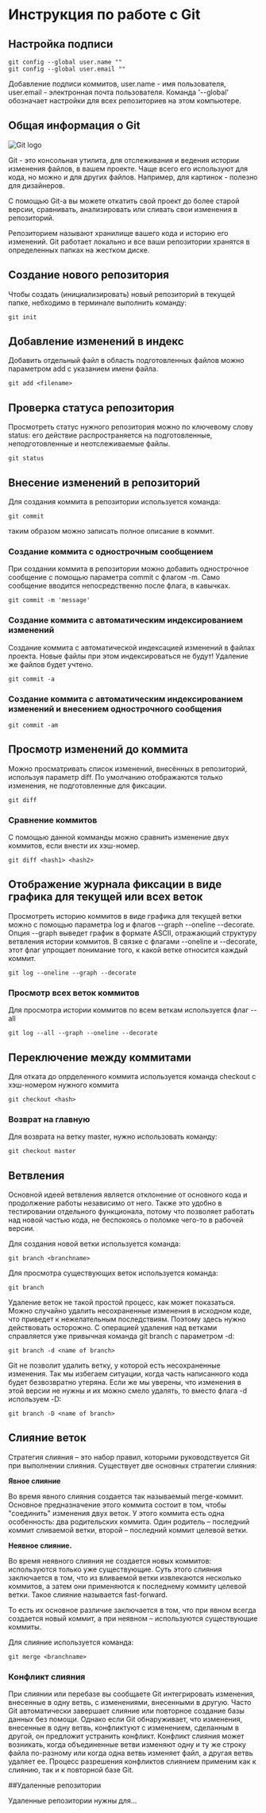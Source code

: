 # **Инструкция по работе с Git**

## Настройка подписи

    git config --global user.name ""
    git config --global user.email ""

Добавление подписи коммитов, user.name - имя пользователя, user.email - электронная почта пользователя. Команда '--global' обозначает настройки для всех репозиториев на этом компьютере.

## Общая информация о Git

![Git logo](git.jpg)

Git - это консольная утилита, для отслеживания и ведения истории изменения файлов, в вашем проекте. Чаще всего его используют для кода, но можно и для других файлов. Например, для картинок - полезно для дизайнеров.

С помощью Git-a вы можете откатить свой проект до более старой версии, сравнивать, анализировать или сливать свои изменения в репозиторий.

Репозиторием называют хранилище вашего кода и историю его изменений. Git работает локально и все ваши репозитории хранятся в определенных папках на жестком диске.

## Создание нового репозитория

Чтобы создать (инициализировать) новый репозиторий в текущей папке, небходимо в терминале выполнить команду:

    git init

## Добавление изменений в индекс

Добавить отдельный файл в область подготовленных файлов можно параметром add с указанием имени файла.

    git add <filename>

## Проверка статуса репозитория

Просмотреть статус нужного репозитория можно по ключевому слову status: его действие распространяется на подготовленные, неподготовленные и неотслеживаемые файлы.

    git status

## Внесение изменений в репозиторий

Для создания коммита в репозитории используется команда:

    git commit

таким образом можно записать полное описание в коммит.

### Создание коммита с однострочным сообщением

При создании коммита в репозитории можно добавить однострочное сообщение с помощью параметра commit с флагом -m. Само сообщение вводится непосредственно после флага, в кавычках.

    git commit -m 'message'

### Создание коммита с автоматическим индексированием изменений

Создание коммита с автоматической индексацией изменений в файлах
проекта. Новые файлы при этом индексироваться не будут! Удаление же файлов
будет учтено.

    git commit -a

### Создание коммита с автоматическим индексированием изменений и внесением однострочного сообщения

    git commit -am

## Просмотр изменений до коммита

Можно просматривать список изменений, внесённых в репозиторий, используя параметр diff. По умолчанию отображаются только изменения, не подготовленные для фиксации.

    git diff

### Сравнение коммитов

С помощью данной комманды можно сравнить изменение двух коммитов, если внести их хэш-номер.

    git diff <hash1> <hash2>

## Отображение журнала фиксации в виде графика для текущей или всех веток

Просмотреть историю коммитов в виде графика для текущей ветки можно с помощью параметра log и флагов --graph --oneline --decorate. Опция --graph выведет график в формате ASCII, отражающий структуру ветвления истории коммитов. В связке с флагами --oneline и --decorate, этот флаг упрощает понимание того, к какой ветке относится каждый коммит.

    git log --oneline --graph --decorate

### Просмотр всех веток коммитов

Для просмотра истории коммитов по всем веткам используется флаг --all

    git log --all --graph --oneline --decorate

## Переключение между коммитами

Для отката до опрделенного коммита используется команда checkout с хэш-номером нужного коммита

    git checkout <hash>

### Возврат на главную

Для возврата на ветку master, нужно использовать команду:

    git checkout master

## Ветвления

Основной идеей ветвления является отклонение от основного кода и продолжение работы независимо от него. Также это удобно в тестировании отдельного функционала, потому что позволяет работать над новой частью кода, не беспокоясь о поломке чего-то в рабочей версии.

Для создания новой ветки используется команда:

    git branch <branchname>

Для просмотра существующих веток используется команда:

    git branch

Удаление веток не такой простой процесс, как может показаться. Можно случайно удалить несохраненные изменения в исходном коде, что приведет к нежелательным последствиям. Поэтому здесь нужно действовать осторожно. С операцией удаления над ветками справляется уже привычная команда git branch с параметром -d:

    git branch -d <name of branch>

Git не позволит удалить ветку, у которой есть несохраненные изменения. Так мы избегаем ситуации, когда часть написанного кода будет безвозвратно утеряна. Если же мы уверены, что изменения в этой версии не нужны и их можно смело удалять, то вместо флага -d используем -D:

    git branch -D <name of branch>

## Слияние веток

Стратегия слияния – это набор правил, которыми руководствуется Git при выполнении слияния.
Существует две основных стратегии слияния:

**Явное слияние**

Во время явного слияния создается так называемый merge-коммит. Основное предназначение этого коммита состоит в том, чтобы "соединить" изменения двух веток. У этого коммита есть одна особенность: два родительских коммита. Один родитель – последний коммит сливаемой ветки, второй – последний коммит целевой ветки.

**Неявное слияние.**

Во время неявного слияния не создается новых коммитов: используются только уже существующие. Суть этого слияния заключается в том, что из вливаемой ветки извлекаются несколько коммитов, а затем они применяются к последнему коммиту целевой ветки. Такое слияние называется fast-forward.

То есть их основное различие заключается в том, что при явном всегда создается новый коммит, а при неявном – используются существующие коммиты.

Для слияние используется команда:

    git merge <branchname>

### Конфликт слияния

При слиянии или перебазе вы сообщаете Git интегрировать изменения, внесенные в одну ветвь, с изменениями, внесенными в другую. Часто Git автоматически завершает слияние или повторное создание базы данных без помощи. Однако если Git обнаруживает, что изменения, внесенные в одну ветвь, конфликтуют с изменением, сделанным в другой, он предложит устранить конфликт. Конфликт слияния может возникать, когда объединенные ветви изменяют одну и ту же строку файла по-разному или когда одна ветвь изменяет файл, а другая ветвь удаляет ее. Процесс разрешения конфликтов слиянием применим как к слиянию, так и к повторной базе Git.

##Удаленные репозитории

Удаленные репозитории нужны для...

